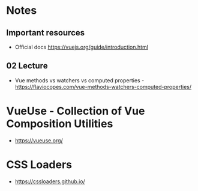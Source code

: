 # Notes

## Important resources

- Official docs https://vuejs.org/guide/introduction.html

## 02 Lecture

- Vue methods vs watchers vs computed properties - https://flaviocopes.com/vue-methods-watchers-computed-properties/

# VueUse - Collection of Vue Composition Utilities 
- https://vueuse.org/
  
# CSS Loaders 
- https://cssloaders.github.io/ 
